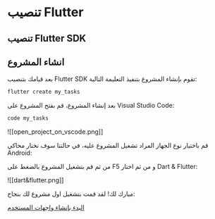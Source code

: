 # تنصيب Flutter

## تنصيب Flutter SDK

## انشاء المشروع

بعد قيامك بتنصيب Flutter SDK تقوم بإنشاء المشروع بتنفيذ التعليمة التالية:

```bash
flutter create my_tasks
```

بعد إنشاء المشروع، قم بفتح المشروع على Visual Studio Code:

```bash
code my_tasks
```

![[open_project_on_vscode.png]]

قم باختيار نوع الجهاز المراد تشغيل المشروع عليه، في حالتنا سوف نختار محاكي Android:

من ثم قم بتشغيل المشروع بالضغط على F5 و من ثم اختار Dart & Flutter:

![[dart&flutter.png]]

مبارك لك! لقد قمت بتشغيل اول مشروع لك بنجاح:


[البدء بإنشاء واجهات المستخدم](/ui/ui)
